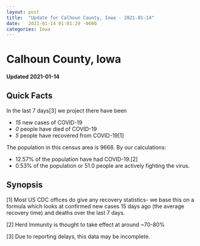 ```yaml
---
layout: post
title:  "Update for Calhoun County, Iowa - 2021-01-14"
date:   2021-01-14 01:01:29 -0600
categories: Iowa
---
```


# Calhoun County, Iowa
#### Updated 2021-01-14

## Quick Facts

In the last 7 days[3] we project there have been
- *15* new cases of COVID-19
- *0* people have died of COVID-19
- *5* people have recovered from COVID-19[1]

The population in this census area is 9668. By our calculations:
- 12.57% of the population have had COVID-19.[2]
- 0.53% of the population or 51.0 people are actively fighting the virus.

## Synopsis




[1] Most US CDC offices do give any recovery statistics- we base this on a formula which looks at confirmed new cases
15 days ago (the average recovery time) and deaths over the last 7 days.

[2] Herd Immunity is thought to take effect at around ~70-80%

[3] Due to reporting delays, this data may be incomplete.
 
    